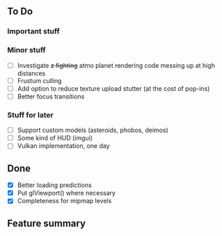 ## To Do

### Important stuff

### Minor stuff
- [ ] Investigate ~~z fighting~~ atmo planet rendering code messing up at high distances
- [ ] Frustum culling
- [ ] Add option to reduce texture upload stutter (at the cost of pop-ins)
- [ ] Better focus transitions

### Stuff for later
- [ ] Support custom models (asteroids, phobos, deimos)
- [ ] Some kind of HUD (imgui)
- [ ] Vulkan implementation, one day

## Done
- [x] Better loading predictions
- [x] Put glViewport() where necessary
- [x] Completeness for mipmap levels

## Feature summary

